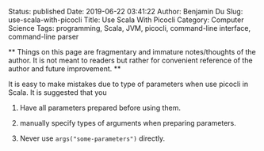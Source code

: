 Status: published
Date: 2019-06-22 03:41:22
Author: Benjamin Du
Slug: use-scala-with-picocli
Title: Use Scala With Picocli
Category: Computer Science
Tags: programming, Scala, JVM, picocli, command-line interface, command-line parser

**
Things on this page are fragmentary and immature notes/thoughts of the author.
It is not meant to readers but rather for convenient reference of the author and future improvement.
**

It is easy to make mistakes due to type of parameters when use picocli in Scala.
It is suggested that you

1. Have all parameters prepared before using them.

2. manually specify types of arguments when preparing parameters.

3. Never use `args("some-parameters")` directly. 
